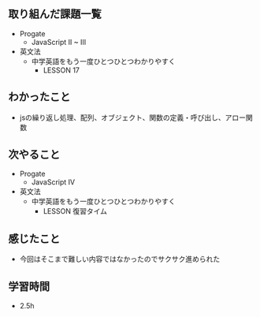 ## 取り組んだ課題一覧
- Progate
  - JavaScript II ~ III
- 英文法
  - 中学英語をもう一度ひとつひとつわかりやすく
    - LESSON 17
## わかったこと
- jsの繰り返し処理、配列、オブジェクト、関数の定義・呼び出し、アロー関数
## 次やること
- Progate
  - JavaScript IV 
- 英文法
  - 中学英語をもう一度ひとつひとつわかりやすく
    - LESSON 復習タイム
## 感じたこと
- 今回はそこまで難しい内容ではなかったのでサクサク進められた
## 学習時間
- 2.5h
